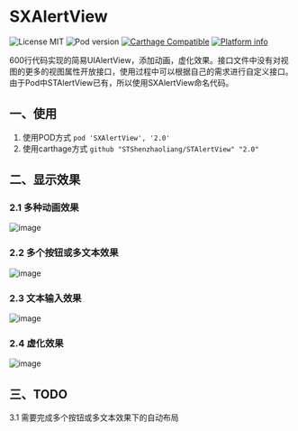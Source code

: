 # SXAlertView

![License MIT](https://img.shields.io/github/license/mashape/apistatus.svg?maxAge=2592000)
![Pod version](https://img.shields.io/cocoapods/v/SXAlertView.svg?style=flat)
[![Carthage Compatible](https://img.shields.io/badge/Carthage-compatible-4BC51D.svg?style=flat)](https://github.com/Carthage/Carthage)
[![Platform info](https://img.shields.io/cocoapods/p/SXAlertView.svg?style=flat)](http://cocoadocs.org/docsets/SXAlertView)

600行代码实现的简易UIAlertView，添加动画，虚化效果。接口文件中没有对视图的更多的视图属性开放接口，使用过程中可以根据自己的需求进行自定义接口。由于Pod中STAlertView已有，所以使用SXAlertView命名代码。

## 一、使用

1. 使用POD方式 `pod 'SXAlertView', '2.0'`
2. 使用carthage方式 `github "STShenzhaoliang/STAlertView" "2.0"` 

## 二、显示效果
### 2.1 多种动画效果
![image](https://github.com/STShenZhaoliang/STImage/blob/master/SXAlertView/gif1.gif)
### 2.2 多个按钮或多文本效果
![image](https://github.com/STShenZhaoliang/STImage/blob/master/SXAlertView/gif2.gif)
### 2.3 文本输入效果
![image](https://github.com/STShenZhaoliang/STImage/blob/master/SXAlertView/gif3.gif)
### 2.4 虚化效果
![image](https://github.com/STShenZhaoliang/STImage/blob/master/SXAlertView/gif4.gif)

## 三、TODO
3.1 需要完成多个按钮或多文本效果下的自动布局






